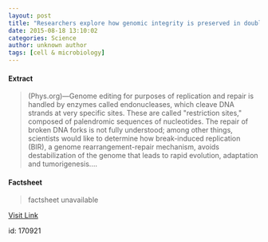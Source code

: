 ```yaml
---
layout: post
title: "Researchers explore how genomic integrity is preserved in double-strand breaks"
date: 2015-08-18 13:10:02
categories: Science
author: unknown author
tags: [cell & microbiology]
---
```



#### Extract
>(Phys.org)—Genome editing for purposes of replication and repair is handled by enzymes called endonucleases, which cleave DNA strands at very specific sites. These are called "restriction sites," composed of palendromic sequences of nucleotides. The repair of broken DNA forks is not fully understood; among other things, scientists would like to determine how break-induced replication (BIR), a genome rearrangement-repair mechanism, avoids destabilization of the genome that leads to rapid evolution, adaptation and tumorigenesis....

#### Factsheet
>factsheet unavailable

[Visit Link](http://phys.org/news/2015-08-explore-genomic-double-strand.html)

id:  170921


